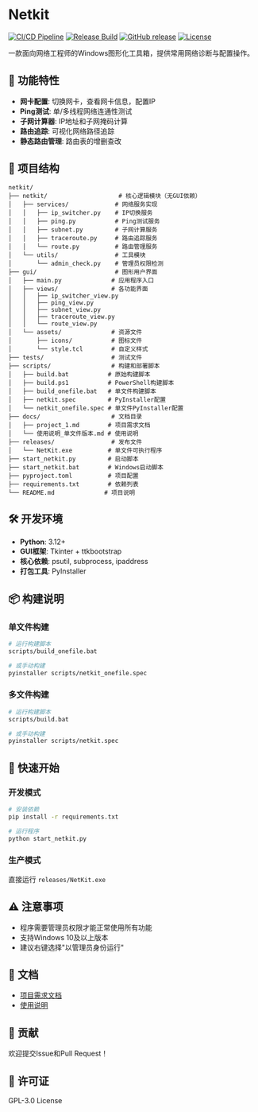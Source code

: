 
# Netkit

[![CI/CD Pipeline](https://github.com/iam189cm/NetKit/actions/workflows/ci.yml/badge.svg)](https://github.com/iam189cm/NetKit/actions/workflows/ci.yml)
[![Release Build](https://github.com/iam189cm/NetKit/actions/workflows/release.yml/badge.svg)](https://github.com/iam189cm/NetKit/actions/workflows/release.yml)
[![GitHub release](https://img.shields.io/github/release/iam189cm/NetKit.svg)](https://github.com/iam189cm/NetKit/releases)
[![License](https://img.shields.io/badge/license-GPL--3.0-blue.svg)](LICENSE)

一款面向网络工程师的Windows图形化工具箱，提供常用网络诊断与配置操作。

## 🚀 功能特性

- **网卡配置**: 切换网卡，查看网卡信息，配置IP
- **Ping测试**: 单/多线程网络连通性测试
- **子网计算器**: IP地址和子网掩码计算
- **路由追踪**: 可视化网络路径追踪
- **静态路由管理**: 路由表的增删查改

## 📁 项目结构

```
netkit/
├── netkit/                    # 核心逻辑模块（无GUI依赖）
│   ├── services/             # 网络服务实现
│   │   ├── ip_switcher.py    # IP切换服务
│   │   ├── ping.py           # Ping测试服务
│   │   ├── subnet.py         # 子网计算服务
│   │   ├── traceroute.py     # 路由追踪服务
│   │   └── route.py          # 路由管理服务
│   └── utils/                # 工具模块
│       └── admin_check.py    # 管理员权限检测
├── gui/                      # 图形用户界面
│   ├── main.py              # 应用程序入口
│   ├── views/               # 各功能界面
│   │   ├── ip_switcher_view.py
│   │   ├── ping_view.py
│   │   ├── subnet_view.py
│   │   ├── traceroute_view.py
│   │   └── route_view.py
│   └── assets/              # 资源文件
│       ├── icons/           # 图标文件
│       └── style.tcl        # 自定义样式
├── tests/                   # 测试文件
├── scripts/                 # 构建和部署脚本
│   ├── build.bat           # 原始构建脚本
│   ├── build.ps1           # PowerShell构建脚本
│   ├── build_onefile.bat   # 单文件构建脚本
│   ├── netkit.spec         # PyInstaller配置
│   └── netkit_onefile.spec # 单文件PyInstaller配置
├── docs/                    # 文档目录
│   ├── project_1.md        # 项目需求文档
│   └── 使用说明_单文件版本.md # 使用说明
├── releases/                # 发布文件
│   └── NetKit.exe          # 单文件可执行程序
├── start_netkit.py         # 启动脚本
├── start_netkit.bat        # Windows启动脚本
├── pyproject.toml          # 项目配置
├── requirements.txt        # 依赖列表
└── README.md              # 项目说明
```

## 🛠️ 开发环境

- **Python**: 3.12+
- **GUI框架**: Tkinter + ttkbootstrap
- **核心依赖**: psutil, subprocess, ipaddress
- **打包工具**: PyInstaller

## 📦 构建说明

### 单文件构建
```bash
# 运行构建脚本
scripts/build_onefile.bat

# 或手动构建
pyinstaller scripts/netkit_onefile.spec
```

### 多文件构建
```bash
# 运行构建脚本
scripts/build.bat

# 或手动构建
pyinstaller scripts/netkit.spec
```

## 🚀 快速开始

### 开发模式
```bash
# 安装依赖
pip install -r requirements.txt

# 运行程序
python start_netkit.py
```

### 生产模式
直接运行 `releases/NetKit.exe`

## ⚠️ 注意事项

- 程序需要管理员权限才能正常使用所有功能
- 支持Windows 10及以上版本
- 建议右键选择"以管理员身份运行"

## 📖 文档

- [项目需求文档](docs/project_1.md)
- [使用说明](docs/使用说明_单文件版本.md)

## 🤝 贡献

欢迎提交Issue和Pull Request！

## 📄 许可证

GPL-3.0 License
